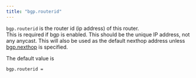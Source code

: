 ```yaml
---
title: "bgp.routerid"
---
```


`bgp.routerid` is the router id (ip address) of this router.  
This is required if bgp is enabled.  This should be the unique IP
address, not any anycast.  This will also be used as
the default nexthop address unless [bgp.nexthop](/ref/bgp.nexthop/)
is specified.

The default value is

	bgp.routerid =
